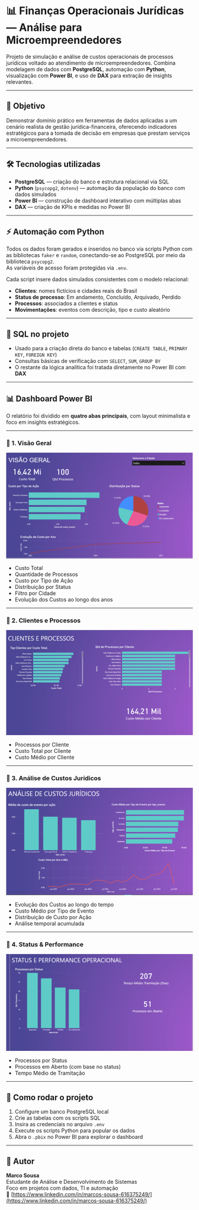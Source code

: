 # 📊 Finanças Operacionais Jurídicas — Análise para Microempreendedores

Projeto de simulação e análise de custos operacionais de processos jurídicos voltado ao atendimento de microempreendedores. Combina modelagem de dados com **PostgreSQL**, automação com **Python**, visualização com **Power BI**, e uso de **DAX** para extração de insights relevantes.

---

## 🧠 Objetivo

Demonstrar domínio prático em ferramentas de dados aplicadas a um cenário realista de gestão jurídica-financeira, oferecendo indicadores estratégicos para a tomada de decisão em empresas que prestam serviços a microempreendedores.

---

## 🛠️ Tecnologias utilizadas

- **PostgreSQL** — criação do banco e estrutura relacional via SQL
- **Python** (`psycopg2`, `dotenv`) — automação da população do banco com dados simulados
- **Power BI** — construção de dashboard interativo com múltiplas abas
- **DAX** — criação de KPIs e medidas no Power BI

---

## ⚡ Automação com Python

Todos os dados foram gerados e inseridos no banco via scripts Python com as bibliotecas `faker` e `random`, conectando-se ao PostgreSQL por meio da biblioteca `psycopg2`.  
As variáveis de acesso foram protegidas via `.env`.

Cada script insere dados simulados consistentes com o modelo relacional:

- **Clientes**: nomes fictícios e cidades reais do Brasil
- **Status de processo**: Em andamento, Concluído, Arquivado, Perdido
- **Processos**: associados a clientes e status
- **Movimentações**: eventos com descrição, tipo e custo aleatório

---

## 🧾 SQL no projeto

- Usado para a criação direta do banco e tabelas (`CREATE TABLE`, `PRIMARY KEY`, `FOREIGN KEY`)
- Consultas básicas de verificação com `SELECT`, `SUM`, `GROUP BY`
- O restante da lógica analítica foi tratada diretamente no Power BI com **DAX**

---

## 📊 Dashboard Power BI

O relatório foi dividido em **quatro abas principais**, com layout minimalista e foco em insights estratégicos.

---

### 🔹 1. Visão Geral

![visão geral](https://github.com/roaring90s/operacionais-juridico/blob/main/img/VISAO%20GERAL.png)

- Custo Total
- Quantidade de Processos
- Custo por Tipo de Ação
- Distribuição por Status
- Filtro por Cidade
- Evolução dos Custos ao longo dos anos

---

### 🔹 2. Clientes e Processos

![Clientes e Processos](https://github.com/roaring90s/operacionais-juridico/blob/main/img/CLIENTES.png)

- Processos por Cliente
- Custo Total por Cliente
- Custo Médio por Cliente


---

### 🔹 3. Análise de Custos Jurídicos

![Custos Jurídicos](https://github.com/roaring90s/operacionais-juridico/blob/main/img/CUSTOS.png)

- Evolução dos Custos ao longo do tempo
- Custo Médio por Tipo de Evento
- Distribuição de Custo por Ação
- Análise temporal acumulada

---

### 🔹 4. Status & Performance

![Status e Performance](https://github.com/roaring90s/operacionais-juridico/blob/main/img/STATUS.png)

- Processos por Status
- Processos em Aberto (com base no status)
- Tempo Médio de Tramitação

---

## 📌 Como rodar o projeto

1. Configure um banco PostgreSQL local
2. Crie as tabelas com os scripts SQL
3. Insira as credenciais no arquivo `.env`
4. Execute os scripts Python para popular os dados
5. Abra o `.pbix` no Power BI para explorar o dashboard

---

## 👤 Autor

**Marco Sousa**  
Estudante de Análise e Desenvolvimento de Sistemas  
Foco em projetos com dados, TI e automação  
🔗 [https://www.linkedin.com/in/marcos-sousa-616375249/](https://www.linkedin.com/in/marcos-sousa-616375249/)

